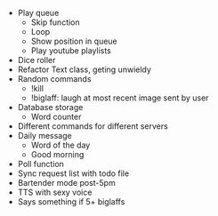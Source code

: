 - Play queue
  - Skip function
  - Loop
  - Show position in queue
  - Play youtube playlists
- Dice roller
- Refactor Text class, geting unwieldy
- Random commands
  - !kill
  - !biglaff: laugh at most recent image sent by user
- Database storage
  - Word counter
- Different commands for different servers
- Daily message
  - Word of the day
  - Good morning
- Poll function
- Sync request list with todo file
- Bartender mode post-5pm
- TTS with sexy voice
- Says something if 5+ biglaffs